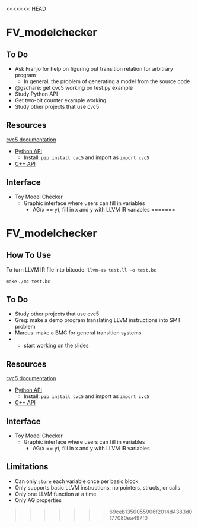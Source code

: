 <<<<<<< HEAD
# FV_modelchecker
## To Do
* Ask Franjo for help on figuring out transition relation for arbitrary program
  * In general, the problem of generating a model from the source code
* @gschare: get cvc5 working on test.py example
* Study Python API
* Get two-bit counter example working
* Study other projects that use cvc5

## Resources
[cvc5 documentation](https://cvc5.github.io/)
* [Python API](https://cvc5.github.io/docs/cvc5-1.0.2/api/python/python.html)
  * Install: `pip install cvc5` and import as `import cvc5`
* [C++ API](https://cvc5.github.io/docs/cvc5-1.0.2/api/cpp/cpp.html)

## Interface
* Toy Model Checker
  * Graphic interface where users can fill in variables
    * AG(x == y), fill in x and y with LLVM IR variables
=======
# FV_modelchecker
## How To Use
To turn LLVM IR file into bitcode:
`llvm-as test.ll –o test.bc`

`make`
`./mc test.bc`

## To Do
* Study other projects that use cvc5
* Greg: make a demo program translating LLVM instructions into SMT problem
* Marcus: make a BMC for general transition systems
* + start working on the slides

## Resources
[cvc5 documentation](https://cvc5.github.io/)
* [Python API](https://cvc5.github.io/docs/cvc5-1.0.2/api/python/python.html)
  * Install: `pip install cvc5` and import as `import cvc5`
* [C++ API](https://cvc5.github.io/docs/cvc5-1.0.2/api/cpp/cpp.html)

## Interface
* Toy Model Checker
  * Graphic interface where users can fill in variables
    * AG(x == y), fill in x and y with LLVM IR variables

## Limitations
* Can only `store` each variable once per basic block
* Only supports basic LLVM instructions: no pointers, structs, or calls
* Only one LLVM function at a time
* Only AG properties
>>>>>>> 69ceb1350055906f2014d4383d0f77080ea497f0

